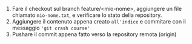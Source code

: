 1. Fare il checkout sul branch feature/\<mio-nome\>, aggiungere un file chiamato ```mio-nome.txt```, e verificare lo stato della repository.
2. Aggiungere il contenuto appena creato ```all'indice``` e commitare con il messaggio ```'git crash course'```
3. Pushare il commit appena fatto verso la repository remota (origin)
